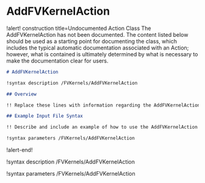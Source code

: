 # AddFVKernelAction

!alert! construction title=Undocumented Action Class
The AddFVKernelAction has not been documented. The content listed below should be used as a starting point for
documenting the class, which includes the typical automatic documentation associated with an Action;
however, what is contained is ultimately determined by what is necessary to make the documentation
clear for users.

```markdown
# AddFVKernelAction

!syntax description /FVKernels/AddFVKernelAction

## Overview

!! Replace these lines with information regarding the AddFVKernelAction action.

## Example Input File Syntax

!! Describe and include an example of how to use the AddFVKernelAction action.

!syntax parameters /FVKernels/AddFVKernelAction
```
!alert-end!

!syntax description /FVKernels/AddFVKernelAction

!syntax parameters /FVKernels/AddFVKernelAction
